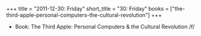 +++
title = "2011-12-30: Friday"
short_title = "30: Friday"
books = ["the-third-apple-personal-computers-the-cultural-revolution"]
+++


* Book: The Third Apple: Personal Computers & the Cultural Revolution /f/
